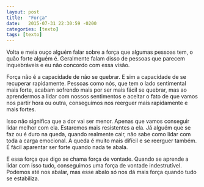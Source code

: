 ```yaml
---
layout: post
title:  "Força"
date:   2015-07-31 22:30:59 -0200
categories: [texto]
tags: [texto]
---
```

Volta e meia ouço alguém falar sobre a força que algumas pessoas tem, o quão forte alguém é. Geralmente falam disso de pessoas que parecem inquebráveis e eu não concordo com essa visão.

Força não é a capacidade de não se quebrar. E sim a capacidade de se recuperar rapidamente. Pessoas como nós, que tem o lado sentimental mais forte, acabam sofrendo mais por ser mais fácil se quebrar, mas ao aprendermos a lidar com nossos sentimentos e aceitar o fato de que vamos nos partir hora ou outra, conseguimos nos reerguer mais rapidamente e mais fortes.

Isso não significa que a dor vai ser menor. Apenas que vamos conseguir lidar melhor com ela. Estaremos mais resistentes a ela. Já alguém que se faz ou é duro na queda, quando realmente cair, não sabe como lidar com toda a  carga emocional. A queda é muito mais difícil e se reerguer também. É fácil aparentar ser forte quando nada te abala.

E essa força que digo se chama força de vontade. Quando se aprende a lidar com isso tudo, conseguimos uma força de vontade indestrutível. Podemos até nos abalar, mas esse abalo só nos dá mais força quando tudo se estabiliza.